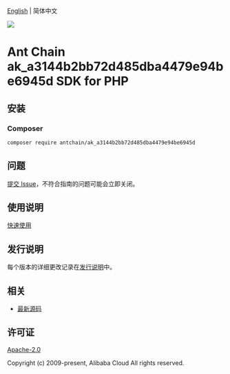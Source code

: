 [English](README.md) | 简体中文

![](https://aliyunsdk-pages.alicdn.com/icons/AlibabaCloud.svg)

# Ant Chain ak_a3144b2bb72d485dba4479e94be6945d SDK for PHP

## 安装

### Composer

```bash
composer require antchain/ak_a3144b2bb72d485dba4479e94be6945d
```

## 问题

[提交 Issue](https://github.com/alipay/antchain-openapi-prod-sdk/issues/new)，不符合指南的问题可能会立即关闭。

## 使用说明

[快速使用](https://github.com/alipay/antchain-openapi-prod-sdk)

## 发行说明

每个版本的详细更改记录在[发行说明](./ChangeLog.txt)中。

## 相关

* [最新源码](https://github.com/antchain-openapi-sdk-php)

## 许可证

[Apache-2.0](http://www.apache.org/licenses/LICENSE-2.0)

Copyright (c) 2009-present, Alibaba Cloud All rights reserved.
